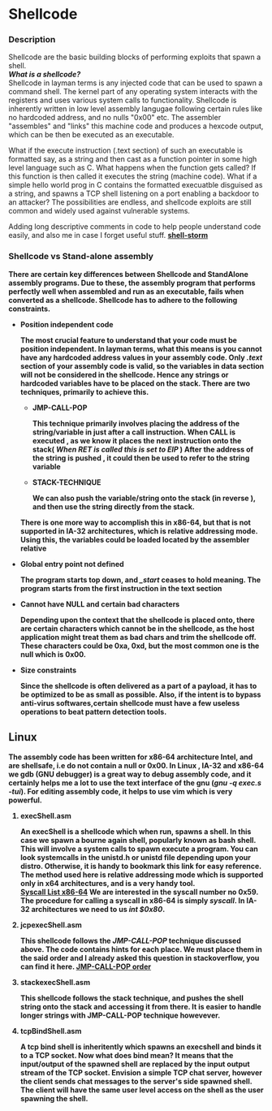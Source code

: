 # Shellcode
<h3>Description</h3>

<p>Shellcode are the basic building blocks of performing exploits that spawn a shell. </br>
<b>
<i>What is a shellcode?</i>
</b> </br>
Shellcode in layman terms is any injected code that can be used to spawn a command shell. The kernel part of any operating system interacts with the registers and uses various system calls to functionality. Shellcode is inherently written in low level assembly langugae following certain rules like no hardcoded address, and no nulls "0x00" etc. The assembler "assembles" and "links" this machine code and produces a hexcode output, which can be then be executed as an executable.

What if the execute instruction (.text section) of such an executable is formatted say, as a string and then cast as a function pointer in some high level language such as C. What happens when the function gets called? If this function is then called it executes the string (machine code). What if a simple hello world prog in C contains the formatted execuatble disguised as a string, and spawns a TCP shell listening on a port enabling a backdoor to an attacker? The possibilities are endless, and shellcode exploits are still common and widely used against vulnerable systems.

Adding long descriptive comments in code to help people understand code easily, and also me in case I forget useful stuff.
<b> <a href="http://shell-storm.org/shellcode/">shell-storm</a>

<b><link of upcoming blog></b>
</p>

<h3>Shellcode vs Stand-alone assembly</h3>
<p>
There are certain key differences between Shellcode and StandAlone assembly programs. Due to these, the assembly program that performs perfectly well when assembled and run as an executable, fails when converted as a shellcode. Shellcode has to adhere to the following constraints.
<ul>
	<li><b>Position independent code</b>
	<p>
	The most crucial feature to understand that your code must be position independent. In layman terms, what this means is you cannot have any hardcoded address values in your assembly code.
	Only <i>.text</i> section of your assembly code is valid, so the variables in data section will not be considered in the shellcode. Hence any strings or hardcoded variables have to be placed on the stack.
	There are two techniques, primarily to achieve this.
	<ul>
		  <li>
		  JMP-CALL-POP
		  </br>
		  <p>
		  This technique primarily involves placing the address of the string/variable in 
		  just after a call instruction. When CALL is executed , as we know it places the next instruction onto the stack( <i>When RET is called this is set to EIP </i>)
		  After the address of the string is pushed , it could then be used to refer to the string variable
		  </p>
		  </li>
		  <li>STACK-TECHNIQUE
		  <p>
		 	We can also push the variable/string onto the stack (in reverse ), and then use the string directly from the stack.
		  </p></li>
	</ul>
	There is one more way to accomplish this in x86-64, but that is not supported in IA-32 architectures,
	which is relative addressing mode. Using this, the variables could be loaded located by the assembler relative 

</p>
</li>
<li><b>Global entry point not defined</b>
 <p>
The program starts top down, and <i>_start</i> ceases to hold meaning. The program starts from the first instruction in the text section	
</p>
</li>
<li><b>Cannot have NULL and certain bad characters</b>
 <p>
Depending upon the context that the shellcode is placed onto, there are certain characters which cannot be in the shellcode, as the host application might treat them as bad chars and trim the shellcode off. These characters could be 0xa, 0xd, but the most common one is the null which is 0x00.
</p>
<li><b>Size constraints</b>
 <p>
Since the shellcode is often delivered as a part of a payload, it has to be optimized to be as small as possible. Also, if the intent is to bypass anti-virus softwares,certain shellcode must have a few useless operations to beat pattern detection tools.
</p>
</ul>
</p>
<h2>Linux </h3></p>
<p>The assembly code has been written for x86-64 architecture Intel, and are shellsafe, i.e do not contain a null or 0x00. In Linux , IA-32 and x86-64 we gdb (GNU debugger) is a great way to debug assembly code, and it certainly helps me a lot to use the text interface of the gnu (<i>gnu -q exec.s -tui</i>). For editing assembly code, it helps to use vim which is very powerful. 
</p>
<ol>
<li>
<b>execShell.asm</b>
<p> An execShell is a shellcode which when run, spawns a shell. In this case we spawn a bourne again shell, popularly known as 
bash shell. This will involve a system calls to spawn execute a program. You can look systemcalls in the unistd.h or unistd file depending upon your distro. Otherwise, it is handy to bookmark this link for easy reference. The method used here is relative addressing mode which is supported only in x64 architectures, and is a very handy tool. 
</br>
<a href = "http://blog.rchapman.org/posts/Linux_System_Call_Table_for_x86_64/">Syscall List x86-64</a>
We are interested in the syscall number no 0x59. The procedure for calling a syscall in x86-64 is simply <i>syscall</i>. In IA-32 architectures we need to us <i>int $0x80</i>.
</p>
</li>
<li>
	<b>jcpexecShell.asm</b>
<p> 
	This shellcode follows the <i>JMP-CALL-POP</i> technique discussed above. The code contains hints for each place. We must place them in the said order and I already asked this question in stackoverflow, you can find it here. <a href="https://stackoverflow.com/questions/47761584/avoiding-the-jmp-in-the-jmp-call-pop-technique-for-shellcode-nasm">JMP-CALL-POP order</a>
</p>
</li>
<li>
	<b>stackexecShell.asm</b>
	<p>
		This shellcode follows the stack technique, and pushes the shell string onto the stack and accessing it from there. It is easier to handle longer strings with JMP-CALL-POP technique howevever.
	</p>
</li>
<li>
	<b>
		tcpBindShell.asm
	</b>
	<p>
		A tcp bind shell is inheritently which spawns an execshell and binds it to a TCP socket.
		Now what does bind mean? It means that the input/output of the spawned shell are replaced by the 
		input output stream of the TCP socket. Envision a simple TCP chat server, however the client sends chat messages to the server's side spawned shell. The client will have the same user level access on the shell as the user spawning the shell.
	</p>
</li>
</ol>
